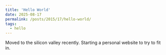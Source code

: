 ```yaml
---
title: 'Hello World'
date: 2025-08-17
permalink: /posts/2015/17/hello-world/
tags:
  - hello
---
```


Moved to the silicon valley recently. Starting a personal website to try to fit in.

